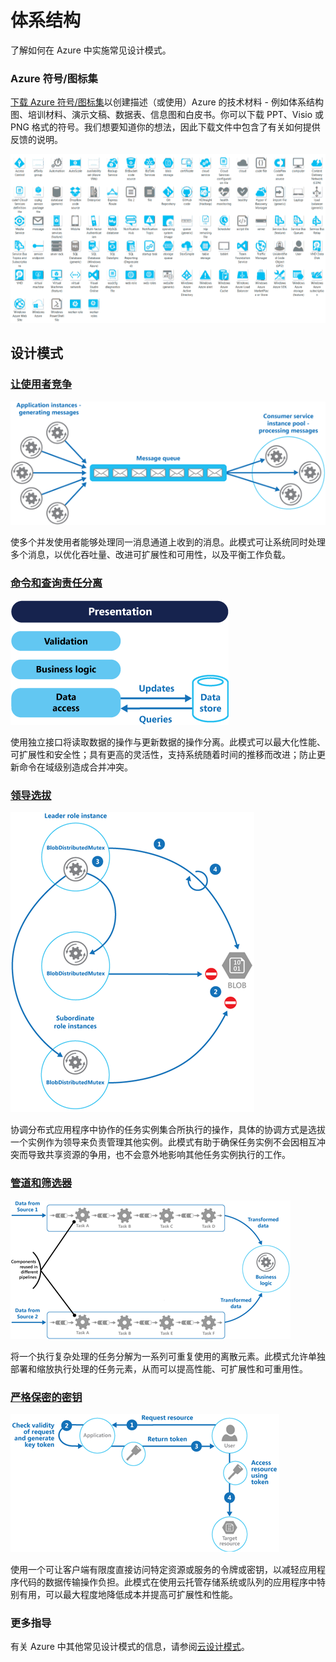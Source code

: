 <properties linkid="" urlDisplayName="" pageTitle="Architecture" metaKeywords="" description="Architecture overview that covers common design patterns" metaCanonical="" services="" documentationCenter="" videoId="" scriptId="" title="Architecture Overview" authors="robb" solutions="" manager="dongill" editor="mattshel" />
<tags ms.service=""
    ms.date=""
    wacn.date=""
    />

# 体系结构

了解如何在 Azure 中实施常见设计模式。

### Azure 符号/图标集

[下载 Azure 符号/图标集][下载 Azure 符号/图标集]以创建描述（或使用）Azure 的技术材料 - 例如体系结构图、培训材料、演示文稿、数据表、信息图和白皮书。你可以下载 PPT、Visio 或 PNG 格式的符号。我们想要知道你的想法，因此下载文件中包含了有关如何提供反馈的说明。

![Azure 符号/图标集][Azure 符号/图标集]

## 设计模式

### [让使用者竞争][让使用者竞争]

![让使用者竞争][1]

使多个并发使用者能够处理同一消息通道上收到的消息。此模式可让系统同时处理多个消息，以优化吞吐量、改进可扩展性和可用性，以及平衡工作负载。

### [命令和查询责任分离][命令和查询责任分离]

![命令和查询责任分离][2]

使用独立接口将读取数据的操作与更新数据的操作分离。此模式可以最大化性能、可扩展性和安全性；具有更高的灵活性，支持系统随着时间的推移而改进；防止更新命令在域级别造成合并冲突。

### [领导选拔][领导选拔]

![领导选拔][3]

协调分布式应用程序中协作的任务实例集合所执行的操作，具体的协调方式是选拔一个实例作为领导来负责管理其他实例。此模式有助于确保任务实例不会因相互冲突而导致共享资源的争用，也不会意外地影响其他任务实例执行的工作。

### [管道和筛选器][管道和筛选器]

![管道和筛选器][4]

将一个执行复杂处理的任务分解为一系列可重复使用的离散元素。此模式允许单独部署和缩放执行处理的任务元素，从而可以提高性能、可扩展性和可重用性。

### [严格保密的密钥][严格保密的密钥]

![严格保密的密钥][5]

使用一个可让客户端有限度直接访问特定资源或服务的令牌或密钥，以减轻应用程序代码的数据传输操作负担。此模式在使用云托管存储系统或队列的应用程序中特别有用，可以最大程度地降低成本并提高可扩展性和性能。

### 更多指导

有关 Azure 中其他常见设计模式的信息，请参阅[云设计模式][云设计模式]。

  [下载 Azure 符号/图标集]: http://www.microsoft.com/en-us/download/details.aspx?id=41937
  [Azure 符号/图标集]: ./media/architecture-overview/AzureSymbols.png
  [让使用者竞争]: http://msdn.microsoft.com/zh-cn/library/dn568101.aspx
  [1]: ./media/architecture-overview/CompetingConsumers.png
  [命令和查询责任分离]: http://msdn.microsoft.com/zh-cn/library/dn568103.aspx
  [2]: ./media/architecture-overview/CQRS.png
  [领导选拔]: http://msdn.microsoft.com/zh-cn/library/dn568104.aspx
  [3]: ./media/architecture-overview/LeaderElection.png
  [管道和筛选器]: http://msdn.microsoft.com/zh-cn/library/dn568100.aspx
  [4]: ./media/architecture-overview/PipesAndFilters.png
  [严格保密的密钥]: http://msdn.microsoft.com/zh-cn/library/dn568102.aspx
  [5]: ./media/architecture-overview/ValetKey.png
  [云设计模式]: http://msdn.microsoft.com/zh-cn/library/dn568099.aspx

